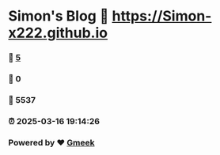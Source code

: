 # Simon's Blog :link: https://Simon-x222.github.io 
### :page_facing_up: [5](https://Simon-x222.github.io/tag.html) 
### :speech_balloon: 0 
### :hibiscus: 5537 
### :alarm_clock: 2025-03-16 19:14:26 
### Powered by :heart: [Gmeek](https://github.com/Meekdai/Gmeek)
